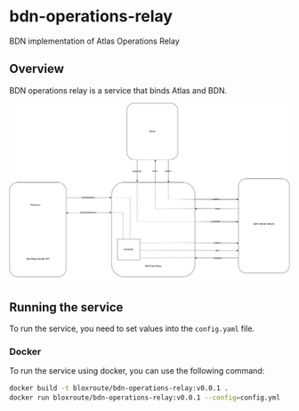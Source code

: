 # bdn-operations-relay
BDN implementation of Atlas Operations Relay

## Overview

BDN operations relay is a service that binds Atlas and BDN. 

<img src="static/diagram.svg" width="1024">


## Running the service

To run the service, you need to set values into the `config.yaml` file. 

### Docker

To run the service using docker, you can use the following command:

```bash
docker build -t bloxroute/bdn-operations-relay:v0.0.1 .
docker run bloxroute/bdn-operations-relay:v0.0.1 --config=config.yml
```
